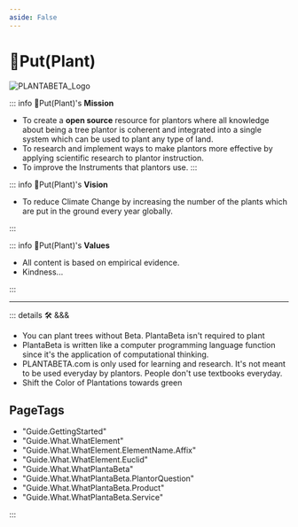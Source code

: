 ```yaml
---
aside: False
---
```


# 🔷<beta>Put(<ekos>Plant</ekos>)</beta>

![PLANTABETA_Logo](/PLANTABETA_Logo.png)
<!-- 
## 🔷<beta>Put(<ekos>Tree</ekos>)</beta>, 🔷<beta>Put(<ekos>Shrub</ekos>)</beta>, 🔷<beta>Put(<ekos>Flower</ekos>)</beta>, 🔷<beta>Put(<ekos>Moss</ekos>)</beta>, 🔷<beta>Put(<ekos>Bulb</ekos>)</beta>, 🔷<beta>Put(<ekos>Root</ekos>)</beta>, 🔷<beta>Put(<ekos>Meadow</ekos>)</beta> -->

<!-- ::: details What does 🔷<beta>Put(<ekos>Plant</ekos>)</beta>

## Etymology of 🔷<beta>Put(<ekos>Plant</ekos>)</beta>

### Colors

- <beta>Blue</beta> for 🔷<beta>Beta</beta>
- <ekos>Green</ekos> for 🟩<ekos>Eko</ekos>

### Brackets <beta>()</beta>

Also known as Parenthesis

Value

Computer Science

Function

Method

### <beta>Put</beta>

Verb

- "<beta>put</beta> in the ground"
- "<beta>put</beta> in place"
- in<beta>put</beta>
- out<beta>put</beta>
- <beta>put</beta>ative
- "<beta>put</beta> forth as an idea"
- Shot <beta>Put</beta>
- "<beta>put</beta> to sleep"
- "<beta>put</beta> to rest"
- "<beta>put</beta> a plan together"
- "<beta>put</beta> down"
- "<beta>put</beta> in your thoughts"
- "<beta>put</beta> out of place"
- "<beta>put</beta> it over there"
- "<beta>put</beta> your hands up"
- "<beta>put</beta> it on that"
- "<beta>put</beta> it out of your mind"
- "<beta>put</beta> your sights on ..."
- "<beta>Put</beta> it back!"
- "<beta>put</beta> off course"

### <ekos>Plant</ekos>

Noun

- "This organism belongs to the <ekos>Plantae</ekos> kingdom"
- <ekos>Phyto</ekos>biology
- Cosmetic Im<ekos>plant</ekos>
- House <ekos>Plant</ekos>
- Potted <ekos>Plant</ekos>
- "newly planted <ekos>plant</ekos>"
- ""

::: -->

::: info 🔷<beta>Put(<ekos>Plant</ekos>)</beta>'s **Mission**

- To create a **open source** resource for plantors where all knowledge about being a tree plantor is coherent and integrated into a single system which can be used to plant any type of land.
- To research and implement ways to make plantors more effective by applying scientific research to plantor instruction.
- To improve the Instruments that plantors use.
:::

::: info 🔷<beta>Put(<ekos>Plant</ekos>)</beta>'s **Vision**

- To reduce Climate Change by increasing the number of the plants which are put in the ground every year globally.

:::

::: info 🔷<beta>Put(<ekos>Plant</ekos>)</beta>'s **Values**

- All content is based on empirical evidence.
- Kindness...

:::

<!-- ::: tip 💡 New to Planting?
Find out [how trees are planted](/guide/What/WhatTreePlanting) in Canada
::: -->

<!-- ## Why use 🔷<beta>Put(<ekos>Plant</ekos>)</beta>?

### A Flexible System

Flexibility gives systems resilience, they are able to return quickly to a previous good condition after problems.

### A Progressive System

🔷<beta>Put(<ekos>Plant</ekos>)</beta> is a "progressive" system, meaning that Planbeta grows with your planting experience. If you're a Novice Plantor, then 🔷<beta>Put(<ekos>Plant</ekos>)</beta>'s library of reference material, guides, tests and video tutorials (🛠 coming soon!) will help you to learn how to be a plantor without becoming overwhelmed in your first week on the job.

If you're an Experienced Plantor, then 🔷<beta>Put(<ekos>Plant</ekos>)</beta> gives you the resources to find and Cover your knowledge gaps, so that you can unlock your full planting potential.

### A Community System

🔷<beta>Put(<ekos>Plant</ekos>)</beta> combines the best practices of the Planting Industry to offer the most robust and plantor friendly plantor system available. In addition, dozens of talented plantors from across Canada have [contributed to the system](/dev/Contribute). Who knows, maybe you'll even become a 🔷<beta>Put(<ekos>Plant</ekos>)</beta> contributor.

#### What is an Open Source project? -->

---

<!-- =================================================== -->
<!-- =================================================== -->
<!-- =================================================== -->
<!-- =================================================== -->
<!-- =================================================== -->
::: details 🛠 <dev>&&&</dev>

- You can plant trees without Beta. PlantaBeta isn't required to plant
- PlantaBeta is written like a computer programming language function since it's the application of computational thinking.
- PLANTABETA.com is only used for learning and research. It's not meant to be used everyday by plantors. People don't use textbooks everyday.
- Shift the Color of Plantations towards green

<h2>PageTags</h2>

- "Guide.GettingStarted"
- "Guide.What.WhatElement"
- "Guide.What.WhatElement.ElementName.Affix"
- "Guide.What.WhatElement.Euclid"
- "Guide.What.WhatPlantaBeta"
- "Guide.What.WhatPlantaBeta.PlantorQuestion"
- "Guide.What.WhatPlantaBeta.Product"
- "Guide.What.WhatPlantaBeta.Service"

:::
